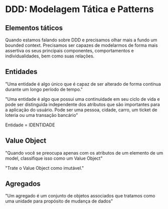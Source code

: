 # DDD: Modelagem Tática e Patterns

## Elementos táticos

Quando estamos falando sobre DDD e precisamos olhar mais a fundo um bounded context.
Precisamos ser capazes de modelarmos de forma mais assertiva os seus principais componentes, comportamentos e individualidades, bem como suas relações.

## Entidades

"Uma entidade é algo único que é capaz de ser alterado de forma contínua durante um longo período de tempo."

"Uma entidade é algo que possui uma continuidade em seu ciclo de vida e pode ser distinguida independente dos atributos que são importantes para a aplicação do usuário. Pode ser uma pessoa, cidade, carro, um ticket de loteria ou uma transação bancário"

Entidade = IDENTIDADE

## Value Object

"Quando você se preocupa apenas com os atributos de um elemento de um model, classifique isso como um Value Object"

"Trate o Value Object como imutável."

## Agregados

"Um agregado é um conjunto de objetos associados que tratamos como uma unidade para propósito de mudança de dados"
